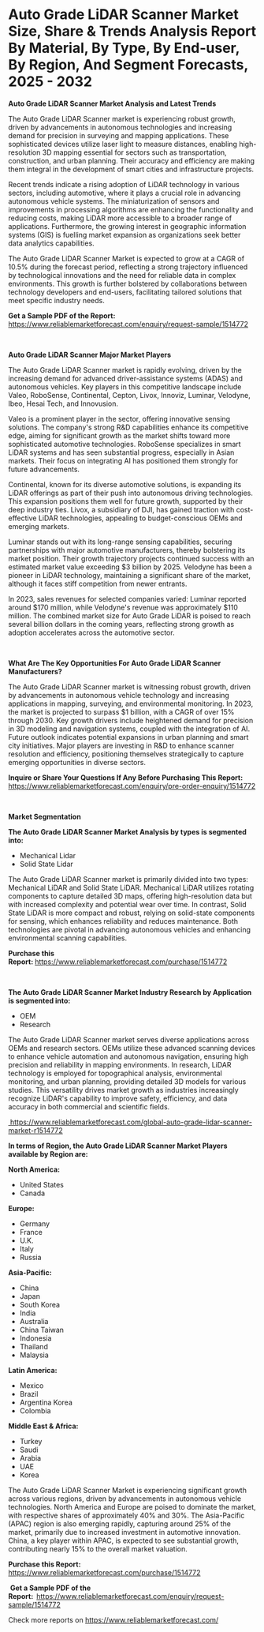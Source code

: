 <p><h1>Auto Grade LiDAR Scanner Market Size, Share & Trends Analysis Report By Material, By Type, By End-user, By Region, And Segment Forecasts, 2025 - 2032</h1></p><p><strong>Auto Grade LiDAR Scanner Market Analysis and Latest Trends</strong></p>
<p><p>The Auto Grade LiDAR Scanner market is experiencing robust growth, driven by advancements in autonomous technologies and increasing demand for precision in surveying and mapping applications. These sophisticated devices utilize laser light to measure distances, enabling high-resolution 3D mapping essential for sectors such as transportation, construction, and urban planning. Their accuracy and efficiency are making them integral in the development of smart cities and infrastructure projects.</p><p>Recent trends indicate a rising adoption of LiDAR technology in various sectors, including automotive, where it plays a crucial role in advancing autonomous vehicle systems. The miniaturization of sensors and improvements in processing algorithms are enhancing the functionality and reducing costs, making LiDAR more accessible to a broader range of applications. Furthermore, the growing interest in geographic information systems (GIS) is fuelling market expansion as organizations seek better data analytics capabilities.</p><p>The Auto Grade LiDAR Scanner Market is expected to grow at a CAGR of 10.5% during the forecast period, reflecting a strong trajectory influenced by technological innovations and the need for reliable data in complex environments. This growth is further bolstered by collaborations between technology developers and end-users, facilitating tailored solutions that meet specific industry needs.</p></p>
<p><strong>Get a Sample PDF of the Report:&nbsp;</strong> <a href="https://www.reliablemarketforecast.com/enquiry/request-sample/1514772?utm_campaign=1885&utm_medium=2&utm_source=Github&utm_content=ia&utm_term=17012025&utm_id=auto-grade-lidar-scanner">https://www.reliablemarketforecast.com/enquiry/request-sample/1514772</a></p>
<p>&nbsp;</p>
<p><strong>Auto Grade LiDAR Scanner Major Market Players</strong></p>
<p><p>The Auto Grade LiDAR Scanner market is rapidly evolving, driven by the increasing demand for advanced driver-assistance systems (ADAS) and autonomous vehicles. Key players in this competitive landscape include Valeo, RoboSense, Continental, Cepton, Livox, Innoviz, Luminar, Velodyne, Ibeo, Hesai Tech, and Innovusion.</p><p>Valeo is a prominent player in the sector, offering innovative sensing solutions. The company's strong R&D capabilities enhance its competitive edge, aiming for significant growth as the market shifts toward more sophisticated automotive technologies. RoboSense specializes in smart LiDAR systems and has seen substantial progress, especially in Asian markets. Their focus on integrating AI has positioned them strongly for future advancements.</p><p>Continental, known for its diverse automotive solutions, is expanding its LiDAR offerings as part of their push into autonomous driving technologies. This expansion positions them well for future growth, supported by their deep industry ties. Livox, a subsidiary of DJI, has gained traction with cost-effective LiDAR technologies, appealing to budget-conscious OEMs and emerging markets.</p><p>Luminar stands out with its long-range sensing capabilities, securing partnerships with major automotive manufacturers, thereby bolstering its market position. Their growth trajectory projects continued success with an estimated market value exceeding $3 billion by 2025. Velodyne has been a pioneer in LiDAR technology, maintaining a significant share of the market, although it faces stiff competition from newer entrants.</p><p>In 2023, sales revenues for selected companies varied: Luminar reported around $170 million, while Velodyne's revenue was approximately $110 million. The combined market size for Auto Grade LiDAR is poised to reach several billion dollars in the coming years, reflecting strong growth as adoption accelerates across the automotive sector.</p></p>
<p>&nbsp;</p>
<p><strong>What Are The Key Opportunities For Auto Grade LiDAR Scanner Manufacturers?</strong></p>
<p><p>The Auto Grade LiDAR Scanner market is witnessing robust growth, driven by advancements in autonomous vehicle technology and increasing applications in mapping, surveying, and environmental monitoring. In 2023, the market is projected to surpass $1 billion, with a CAGR of over 15% through 2030. Key growth drivers include heightened demand for precision in 3D modeling and navigation systems, coupled with the integration of AI. Future outlook indicates potential expansions in urban planning and smart city initiatives. Major players are investing in R&D to enhance scanner resolution and efficiency, positioning themselves strategically to capture emerging opportunities in diverse sectors.</p></p>
<p><strong>Inquire or Share Your Questions If Any Before Purchasing This Report:</strong> <a href="https://www.reliablemarketforecast.com/enquiry/pre-order-enquiry/1514772?utm_campaign=1885&utm_medium=2&utm_source=Github&utm_content=ia&utm_term=17012025&utm_id=auto-grade-lidar-scanner">https://www.reliablemarketforecast.com/enquiry/pre-order-enquiry/1514772</a></p>
<p>&nbsp;</p>
<p><strong>Market Segmentation</strong></p>
<p><strong>The Auto Grade LiDAR Scanner Market Analysis by types is segmented into:</strong></p>
<p><ul><li>Mechanical Lidar</li><li>Solid State Lidar</li></ul></p>
<p><p>The Auto Grade LiDAR Scanner market is primarily divided into two types: Mechanical LiDAR and Solid State LiDAR. Mechanical LiDAR utilizes rotating components to capture detailed 3D maps, offering high-resolution data but with increased complexity and potential wear over time. In contrast, Solid State LiDAR is more compact and robust, relying on solid-state components for sensing, which enhances reliability and reduces maintenance. Both technologies are pivotal in advancing autonomous vehicles and enhancing environmental scanning capabilities.</p></p>
<p><strong>Purchase this Report:&nbsp;</strong><a href="https://www.reliablemarketforecast.com/purchase/1514772?utm_campaign=1885&utm_medium=2&utm_source=Github&utm_content=ia&utm_term=17012025&utm_id=auto-grade-lidar-scanner">https://www.reliablemarketforecast.com/purchase/1514772</a></p>
<p>&nbsp;</p>
<p><strong>The Auto Grade LiDAR Scanner Market Industry Research by Application is segmented into:</strong></p>
<p><ul><li>OEM</li><li>Research</li></ul></p>
<p><p>The Auto Grade LiDAR Scanner market serves diverse applications across OEMs and research sectors. OEMs utilize these advanced scanning devices to enhance vehicle automation and autonomous navigation, ensuring high precision and reliability in mapping environments. In research, LiDAR technology is employed for topographical analysis, environmental monitoring, and urban planning, providing detailed 3D models for various studies. This versatility drives market growth as industries increasingly recognize LiDAR's capability to improve safety, efficiency, and data accuracy in both commercial and scientific fields.</p></p>
<p><a href="https://www.reliablemarketforecast.com/global-auto-grade-lidar-scanner-market-r1514772?utm_campaign=1885&utm_medium=2&utm_source=Github&utm_content=ia&utm_term=17012025&utm_id=auto-grade-lidar-scanner">&nbsp;https://www.reliablemarketforecast.com/global-auto-grade-lidar-scanner-market-r1514772</a></p>
<p><strong>In terms of Region, the Auto Grade LiDAR Scanner Market Players available by Region are:</strong></p>
<p>
    <p> <strong> North America: </strong>
        <ul>
            <li>United States</li>
            <li>Canada</li>
        </ul>
        </p> 
    <p> <strong> Europe: </strong>
        <ul>
            <li>Germany</li>
            <li>France</li>
            <li>U.K.</li>
            <li>Italy</li>
            <li>Russia</li>
        </ul>
        </p> 
    <p> <strong> Asia-Pacific: </strong>
        <ul>
            <li>China</li>
            <li>Japan</li>
            <li>South Korea</li>
            <li>India</li>
            <li>Australia</li>
            <li>China Taiwan</li>
            <li>Indonesia</li>
            <li>Thailand</li>
            <li>Malaysia</li>
        </ul>
        </p> 
    <p> <strong> Latin America: </strong>
        <ul>
            <li>Mexico</li>
            <li>Brazil</li>
            <li>Argentina Korea</li>
            <li>Colombia</li>
        </ul>
        </p> 
    <p> <strong> Middle East & Africa: </strong>
        <ul>
            <li>Turkey</li>
            <li>Saudi</li>
            <li>Arabia</li>
            <li>UAE</li>
            <li>Korea</li>
        </ul>
    </p>
    </p>
<p><p>The Auto Grade LiDAR Scanner Market is experiencing significant growth across various regions, driven by advancements in autonomous vehicle technologies. North America and Europe are poised to dominate the market, with respective shares of approximately 40% and 30%. The Asia-Pacific (APAC) region is also emerging rapidly, capturing around 25% of the market, primarily due to increased investment in automotive innovation. China, a key player within APAC, is expected to see substantial growth, contributing nearly 15% to the overall market valuation.</p></p>
<p><strong>Purchase this Report: </strong><a href="https://www.reliablemarketforecast.com/purchase/1514772?utm_campaign=1885&utm_medium=2&utm_source=Github&utm_content=ia&utm_term=17012025&utm_id=auto-grade-lidar-scanner">https://www.reliablemarketforecast.com/purchase/1514772</a></p>
<p>&nbsp;<strong>Get a Sample PDF of the Report:&nbsp;&nbsp;</strong><a href="https://www.reliablemarketforecast.com/enquiry/request-sample/1514772?utm_campaign=1885&utm_medium=2&utm_source=Github&utm_content=ia&utm_term=17012025&utm_id=auto-grade-lidar-scanner">https://www.reliablemarketforecast.com/enquiry/request-sample/1514772</a></p>
<p><strong></strong></p>
<p>Check more reports on <a href="https://www.reliablemarketforecast.com/?utm_campaign=1885&utm_medium=2&utm_source=Github&utm_content=ia&utm_term=17012025&utm_id=auto-grade-lidar-scanner">https://www.reliablemarketforecast.com/</a></p>